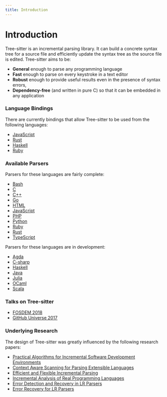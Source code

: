 ```yaml
---
title: Introduction
---
```


# Introduction

Tree-sitter is an incremental parsing library. It can build a concrete syntax tree for a source file and efficiently update the syntax tree as the source file is edited. Tree-sitter aims to be:

* **General** enough to parse any programming language
* **Fast** enough to parse on every keystroke in a text editor
* **Robust** enough to provide useful results even in the presence of syntax errors,
* **Dependency-free** (and written in pure C) so that it can be embedded in any application

### Language Bindings

There are currently bindings that allow Tree-sitter to be used from the following languages:

* [JavaScript](https://github.com/tree-sitter/node-tree-sitter)
* [Rust](https://github.com/tree-sitter/rust-tree-sitter)
* [Haskell](https://github.com/tree-sitter/haskell-tree-sitter)
* [Ruby](https://github.com/tree-sitter/ruby-tree-sitter)

### Available Parsers

Parsers for these languages are fairly complete:

* [Bash](https://github.com/tree-sitter/tree-sitter-bash)
* [C](https://github.com/tree-sitter/tree-sitter-c)
* [C++](https://github.com/tree-sitter/tree-sitter-cpp)
* [Go](https://github.com/tree-sitter/tree-sitter-go)
* [HTML](https://github.com/tree-sitter/tree-sitter-html)
* [JavaScript](https://github.com/tree-sitter/tree-sitter-javascript)
* [PHP](https://github.com/tree-sitter/tree-sitter-php)
* [Python](https://github.com/tree-sitter/tree-sitter-python)
* [Ruby](https://github.com/tree-sitter/tree-sitter-ruby)
* [Rust](https://github.com/tree-sitter/tree-sitter-rust)
* [TypeScript](https://github.com/tree-sitter/tree-sitter-typescript)

Parsers for these languages are in development:

* [Agda](https://github.com/tree-sitter/tree-sitter-agda)
* [C-sharp](https://github.com/tree-sitter/tree-sitter-c-sharp)
* [Haskell](https://github.com/tree-sitter/tree-sitter-haskell)
* [Java](https://github.com/tree-sitter/tree-sitter-java)
* [Julia](https://github.com/tree-sitter/tree-sitter-julia)
* [OCaml](https://github.com/tree-sitter/tree-sitter-ocaml)
* [Scala](https://github.com/tree-sitter/tree-sitter-scala)

### Talks on Tree-sitter

* [FOSDEM 2018](https://www.youtube.com/watch?v=0CGzC_iss-8)
* [GitHub Universe 2017](https://www.youtube.com/watch?v=a1rC79DHpmY)

### Underlying Research

The design of Tree-sitter was greatly influenced by the following research papers:

- [Practical Algorithms for Incremental Software Development Environments](https://www2.eecs.berkeley.edu/Pubs/TechRpts/1997/CSD-97-946.pdf)
- [Context Aware Scanning for Parsing Extensible Languages](http://www.umsec.umn.edu/publications/Context-Aware-Scanning-Parsing-Extensible)
- [Efficient and Flexible Incremental Parsing](http://ftp.cs.berkeley.edu/sggs/toplas-parsing.ps)
- [Incremental Analysis of Real Programming Languages](https://pdfs.semanticscholar.org/ca69/018c29cc415820ed207d7e1d391e2da1656f.pdf)
- [Error Detection and Recovery in LR Parsers](http://what-when-how.com/compiler-writing/bottom-up-parsing-compiler-writing-part-13)
- [Error Recovery for LR Parsers](http://www.dtic.mil/dtic/tr/fulltext/u2/a043470.pdf)
